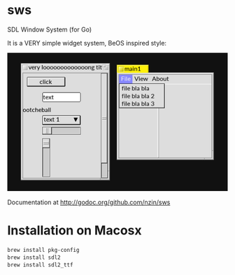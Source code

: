 # sws
SDL Window System (for Go)

It is a VERY simple widget system, BeOS inspired style:

![different widget example](screenshot.png)

Documentation at http://godoc.org/github.com/nzin/sws

Installation on Macosx
======================

```bash
brew install pkg-config
brew install sdl2
brew install sdl2_ttf
```
